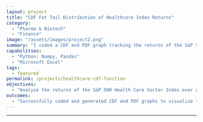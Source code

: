 ```yaml
---
layout: project
title: "CDF Fat Tail Distribution of Healthcare Index Returns"
category:
  - "Pharma & Biotech"
  - "Finance"
image: "/assets/images/project2.png"
summary: "I coded a CDF and PDF graph tracking the returns of the S&P 500 Health Care Sector Index (SP500.35) for the past 16 years. It determines if outlier events like crashes are anomalies or fit the fat tail distribution."
capabilities:
  - "Python: Numpy, Pandas"
  - "Microsoft Excel"
tags:
  - featured
permalink: /projects/healthcare-cdf-function
objectives:
  - "Analyze the returns of the S&P 500 Health Care Sector Index over a 16-year period."
outcomes:
  - "Successfully coded and generated CDF and PDF graphs to visualize the index returns."
---
```

---
